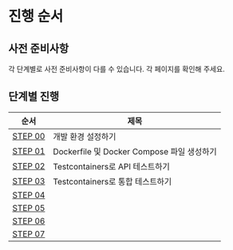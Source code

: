 # 진행 순서

## 사전 준비사항

각 단계별로 사전 준비사항이 다를 수 있습니다. 각 페이지를 확인해 주세요.

## 단계별 진행

| 순서                    | 제목                                           |
|-------------------------|------------------------------------------------|
| [STEP 00](./step-00.md) | 개발 환경 설정하기                             |
| [STEP 01](./step-01.md) | Dockerfile 및 Docker Compose 파일 생성하기     |
| [STEP 02](./step-02.md) | Testcontainers로 API 테스트하기                |
| [STEP 03](./step-03.md) | Testcontainers로 통합 테스트하기               |
| [STEP 04](./step-04.md) |                                                |
| [STEP 05](./step-05.md) |                                                |
| [STEP 06](./step-06.md) |                                                |
| [STEP 07](./step-07.md) |                                                |
